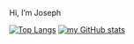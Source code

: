 Hi, I’m Joseph



[![Top Langs](https://github-readme-stats.vercel.app/api/top-langs/?username=josephnglynn&theme=vue-dark&show_icons=true&langs_count=8)](https://github.com/anuraghazra/github-readme-stats)
[![my GitHub stats](https://github-readme-stats.vercel.app/api?username=josephnglynn&theme=vue-dark&show_icons=true)](https://github.com/anuraghazra/github-readme-stats)
<!---
josephnglynn/josephnglynn is a ✨ special ✨ repository because its `README.md` (this file) appears on your GitHub profile.
You can click the Preview link to take a look at your changes.
--->
